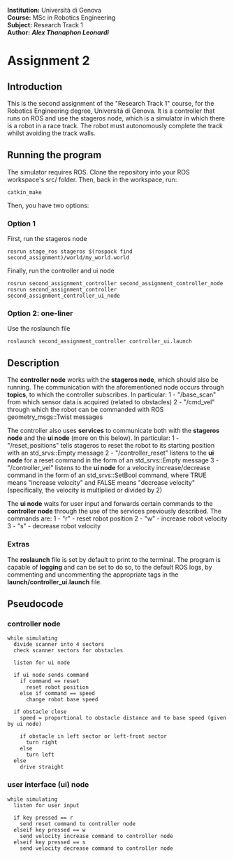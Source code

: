 **Institution:** Università di Genova<br>
**Course:** MSc in Robotics Engineering<br>
**Subject:** Research Track 1<br>
**Author:** ***Alex Thanaphon Leonardi***<br>

# Assignment 2

## Introduction
This is the second assignment of the "Research Track 1" course, for the Robotics Engineering degree, Università di Genova.
It is a controller that runs on ROS and use the stageros node, which is a simulator in which there is a robot in a race track. The robot must autonomously complete the track whilst avoiding the track walls.

## Running the program
The simulator requires ROS. Clone the repository into your ROS workspace's src/ folder. Then, back in the workspace, run:
```
catkin_make
```
Then, you have two options:
### Option 1
First, run the stageros node
```
rosrun stage_ros stageros $(rospack find second_assignment)/world/my_world.world
```
Finally, run the controller and ui node
```
rosrun second_assignment_controller second_assignment_controller_node
rosrun second_assignment_controller second_assignment_controller_ui_node
```
### Option 2: one-liner
Use the roslaunch file
```
roslaunch second_assignment_controller controller_ui.launch
```

## Description
The **controller node** works with the **stageros node**, which should also be running. The communication with the aforementioned node occurs through **topics**, to which the controller subscribes. In particular:
1 - "/base_scan" from which sensor data is acquired (related to obstacles)
2 - "/cmd_vel" through which the robot can be commanded with ROS geometry_msgs::Twist messages

The controller also uses **services** to communicate both with the **stageros node** and the **ui node** (more on this below). In particular:
1 - "/reset_positions" tells stageros to reset the robot to its starting position with an std_srvs::Empty message
2 - "/controller_reset" listens to the **ui node** for a reset command in the form of an std_srvs::Empty message
3 - "/controller_vel" listens to the **ui node** for a velocity increase/decrease command in the form of an std_srvs::SetBool command, where TRUE means "increase velocity" and FALSE means "decrease velocity" (specifically, the velocity is multiplied or divided by 2)

The **ui node** waits for user input and forwards certain commands to the **controller node** through the use of the services previously described. The commands are:
1 - "r" - reset robot position
2 - "w" - increase robot velocity
3 - "s" - decrease robot velocity

### Extras
The **roslaunch** file is set by default to print to the terminal. The program is capable of **logging** and can be set to do so, to the default ROS logs, by commenting and uncommenting the appropriate tags in the **launch/controller_ui.launch** file.

## Pseudocode
### controller node
```
while simulating
  divide scanner into 4 sectors
  check scanner sectors for obstacles

  listen for ui node

  if ui node sends command
    if command == reset
      reset robot position
    else if command == speed
      change robot base speed

  if obstacle close
    speed = proportional to obstacle distance and to base speed (given by ui node)

    if obstacle in left sector or left-front sector
      turn right
    else
      turn left
  else
    drive straight
```

### user interface (ui) node
```
while simulating
  listen for user input

  if key pressed == r
    send reset command to controller node
  elseif key pressed == w
    send velocity increase command to controller node
  elseif key pressed == s
    send velocity decrease command to controller node
```
